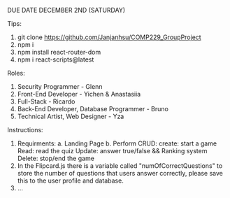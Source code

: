 DUE DATE DECEMBER 2ND (SATURDAY)

Tips:
1. git clone https://github.com/Janjanhsu/COMP229_GroupProject
2. npm i
3. npm install react-router-dom
4. npm i react-scripts@latest

Roles:
1. Security Programmer - Glenn
2. Front-End Developer - Yichen & Anastasiia
3. Full-Stack - Ricardo
4. Back-End Developer, Database Programmer - Bruno
5. Technical Artist, Web Designer - Yza

Instructions:

1. Requirments:
   a. Landing Page
   b. Perform CRUD:
     create: start a game
     Read: read the quiz
     Update: answer true/false && Ranking system
     Delete: stop/end the game
3. In the Flipcard.js there is a variable called "numOfCorrectQuestions" to store the number of questions that users answer correctly,
   please save this to the user profile and database.
4. ...
